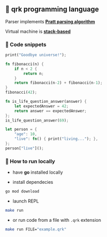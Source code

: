 ## 🌌 qrk programming language

Parser implements [**Pratt parsing algorithm**](https://journal.stuffwithstuff.com/2011/03/19/pratt-parsers-expression-parsing-made-easy/)

Virtual machine is [**stack-based**](https://en.wikipedia.org/wiki/Stack_machine)

### 📃 Code snippets

```rs
print("Goodbye universe!");
```

```rs
fn fibonacci(n) {
    if n < 2 {
        return n;
    }
    return fibonacci(n-2) + fibonacci(n-1);
}
fibonacci(42);
```

```rs
fn is_life_question_answer(answer) { 
    let expectedAnswer = 42;
    return answer == expectedAnswer;
};
is_life_question_answer(69);
```

```rs
let person = {
    "age": 10,
    "live": fn() { print("living..."); },
};
person["live"]();
```

### 🚀 How to run locally

- have **go** installed locally

- install dependecies

```bash
go mod download
```

- launch REPL

```bash
make run
```

- or run code from a file with `.qrk` extension

```bash
make run FILE="example.qrk"
```